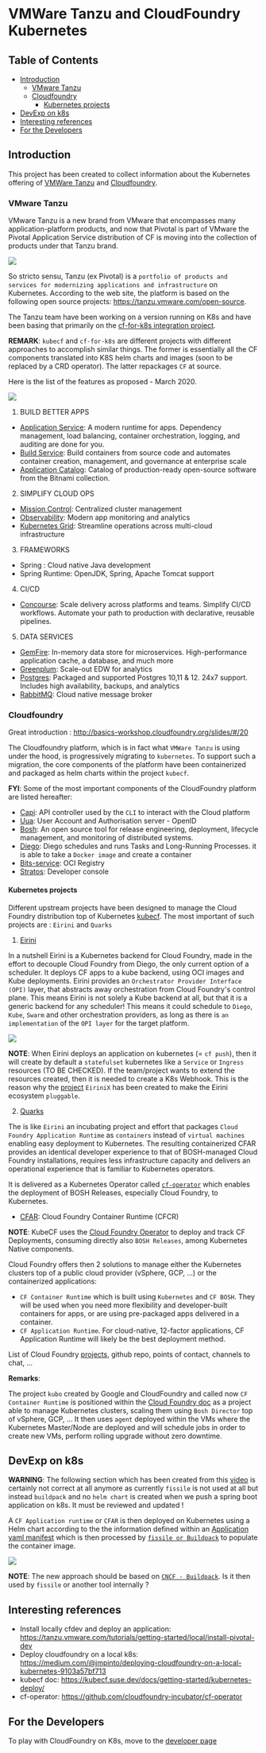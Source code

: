 # VMWare Tanzu and CloudFoundry Kubernetes

## Table of Contents

   * [Introduction](#introduction)
      * [VMware Tanzu](#vmware-tanzu)
      * [Cloudfoundry](#cloudfoundry)
         * [Kubernetes projects](#kubernetes-projects)
   * [DevExp on k8s](#devexp-on-k8s)
   * [Interesting references](#interesting-references)
   * [For the Developers](#for-the-developers)

## Introduction

This project has been created to collect information about the Kubernetes offering of [VMWare Tanzu](https://github.com/vmware-tanzu) and [Cloudfoundry](https://www.cloudfoundry.org/).
 
### VMware Tanzu 

VMware Tanzu is a new brand from VMware that encompasses many application-platform products, and now that Pivotal is part of VMware 
the Pivotal Application Service distribution of CF is moving into the collection of products under that Tanzu brand.

![](images/vmware-tanzu.png)

So stricto sensu, Tanzu (ex Pivotal) is a `portfolio of products and services for modernizing applications and infrastructure` on Kubernetes.
According to the web site, the platform is based on the following open source projects: https://tanzu.vmware.com/open-source.

The Tanzu team have been working on a version running on K8s and have been basing that primarily on the [cf-for-k8s integration project](https://github.com/cloudfoundry/cf-for-k8s).

**REMARK**: `kubecf` and `cf-for-k8s` are different projects with different approaches to accomplish similar things. The former is essentially all the CF components translated into K8S helm charts and images (soon to be replaced by a CRD operator).
The latter repackages `CF` at source.

Here is the list of the features as proposed - March 2020.

![](images/tanzu-application-service.png)

1. BUILD BETTER APPS

  - [Application Service](https://tanzu.vmware.com/application-service): A modern runtime for apps. Dependency management, load balancing, container orchestration, logging, and auditing are done for you.
  - [Build Service](https://tanzu.vmware.com/build-service): Build containers from source code and automates container creation, management, and governance at enterprise scale
  - [Application Catalog](https://tanzu.vmware.com/application-catalog): Catalog of production-ready open-source software from the Bitnami collection.

2. SIMPLIFY CLOUD OPS

  - [Mission Control](https://tanzu.vmware.com/mission-control): Centralized cluster management
  - [Observability](https://tanzu.vmware.com/observability): Modern app monitoring and analytics
  - [Kubernetes Grid](https://tanzu.vmware.com/kubernetes-grid): Streamline operations across multi-cloud infrastructure

3. FRAMEWORKS
  - Spring : Cloud native Java development
  - Spring Runtime:  OpenJDK, Spring, Apache Tomcat support

4. CI/CD

  - [Concourse](https://tanzu.vmware.com/concourse): Scale delivery across platforms and teams. Simplify CI/CD workflows. Automate your path to production with declarative, reusable pipelines.

5. DATA SERVICES

  - [GemFire](https://tanzu.vmware.com/gemfire): In-memory data store for microservices. High-performance application cache, a database, and much more
  - [Greenplum](https://tanzu.vmware.com/greenplum): Scale-out EDW for analytics
  - [Postgres](https://tanzu.vmware.com/postgres): Packaged and supported Postgres 10,11 & 12. 24x7 support. Includes high availability, backups, and analytics
  - [RabbitMQ](https://tanzu.vmware.com/rabbitmq): Cloud native message broker
 
### Cloudfoundry

Great introduction : http://basics-workshop.cloudfoundry.org/slides/#/20

The Cloudfoundry platform, which is in fact what `VMWare Tanzu` is using under the hood, is progressively migrating to `kubernetes`. To support such a migration, the core components of the platform have been containerized and
packaged as helm charts within the project `kubecf`. 

**FYI**: Some of the most important components of the CloudFoundry platform are listed hereafter: 

- [Capi](https://github.com/cloudfoundry/cloud_controller_ng): API controller used by the `CLI` to interact with the Cloud platform
- [Uua](https://github.com/cloudfoundry/uaa): User Account and Authorisation server - OpenID
- [Bosh](https://github.com/cloudfoundry/bosh): An open source tool for release engineering, deployment, lifecycle management, and monitoring of distributed systems.
- [Diego](https://github.com/cloudfoundry/diego-design-notes): Diego schedules and runs Tasks and Long-Running Processes. it is able to take a `Docker image` and create a container
- [Bits-service](https://github.com/cloudfoundry-incubator/bits-service): OCI Registry
- [Stratos](https://github.com/cloudfoundry/stratos): Developer console

#### Kubernetes projects

Different upstream projects have been designed to manage the Cloud Foundry distribution top of Kubernetes [kubecf](https://kubecf.suse.dev/docs/). The most important of such projects are : `Eirini` and `Quarks`

1. [Eirini](https://github.com/cloudfoundry-incubator/eirini)

In a nutshell Eirini is a Kubernetes backend for Cloud Foundry, made in the effort to decouple Cloud Foundry from Diego, the only current option of a scheduler. It deploys CF apps to a kube backend, using OCI images and Kube deployments.
Eirini provides an `Orchestrator Provider Interface (OPI)` layer, that abstracts away orchestration from Cloud Foundry's control plane. This means Eirini is not solely a Kube backend at all, 
but that it is a generic backend for any scheduler! This means it could schedule to `Diego`, `Kube`, `Swarm` and other orchestration providers, as long as there is `an implementation` of the `OPI layer` for the target platform.

![](images/Eirini1.png)

  **NOTE**: When Eirini deploys an application on kubernetes (= `cf push`), then it will create by default a `statefulset` kubernetes like a `Service` or `Ingress` resources (TO BE CHECKED). If the team/project
  wants to extend the resources created, then it is needed to create a K8s Webhook. This is the reason why the [project](https://www.cloudfoundry.org/blog/introducing-eirinix-how-to-build-eirini-extensions/) `EiriniX` has been created
  to make the Eirini ecosystem `pluggable`.

2. [Quarks](https://kubecf.suse.dev/docs/concepts/quarks/)

The is like `Eirini` an incubating project and effort that packages `Cloud Foundry Application Runtime` as `containers` instead of `virtual machines` enabling easy deployment to Kubernetes.
The resulting containerized CFAR provides an identical developer experience to that of BOSH-managed Cloud Foundry installations, requires less infrastructure capacity and delivers an operational experience that is familiar to Kubernetes operators.

It is delivered as a Kubernetes Operator called [`cf-operator`](https://github.com/cloudfoundry-incubator/cf-operator) which enables the deployment of BOSH Releases, especially Cloud Foundry, to Kubernetes.

- [CFAR](https://www.cloudfoundry.org/container-runtime/): Cloud Foundry Container Runtime (CFCR) 

**NOTE**: KubeCF uses the [Cloud Foundry Operator](https://github.com/cloudfoundry-incubator/cf-operator/) to deploy and track CF Deployments, consuming directly also `BOSH Releases`, among Kubernetes Native components.

Cloud Foundry offers then 2 solutions to manage either the Kubernetes clusters top of a public cloud provider (vSphere, GCP, ...) or the containerized applications:
- `CF Container Runtime` which is built using `Kubernetes` and `CF BOSH`. They will be used when you need more flexibility and developer-built containers for apps, or are using pre-packaged apps delivered in a container.
- `CF Application Runtime`. For cloud-native, 12-factor applications, CF Application Runtime will likely be the best deployment method.

List of Cloud Foundry [projects](https://www.cloudfoundry.org/projects/), github repo, points of contact, channels to chat, ...

**Remarks**: 

The project `kubo` created by Google and CloudFoundry and called now `CF Container Runtime` is positioned within the [Cloud Foundry doc](https://www.youtube.com/watch?v=CwAmh8MdWCg) as a 
project able to manage Kubernetes clusters, scaling them using `Bosh Director` top of vSphere, GCP, ... It then uses `agent` deployed within the VMs where the
Kubernetes Master/Node are deployed and will schedule jobs in order to create new VMs, perform rolling upgrade without zero downtime.

## DevExp on k8s

**WARNING**: The following section which has been created from this [video](https://www.youtube.com/watch?v=CwAmh8MdWCg) is certainly not correct at all anymore as currently `fissile` is not used at all but instead `buildpack` and 
no `helm chart` is created when we push a spring boot application on k8s. It must be reviewed and updated !

A `CF Application runtime` or `CFAR` is then deployed on Kubernetes using a Helm chart according to the the information defined within an [Application yaml manifest](https://docs.cloudfoundry.org/devguide/deploy-apps/manifest-attributes.html) 
which is then processed by [`fissile or Buildpack`](https://github.com/cloudfoundry-incubator/fissile) to populate the container image. 

![](images/CFAR.png)

**NOTE**: The new approach should be based on [`CNCF - Buildpack`](https://docs.cloudfoundry.org/buildpacks/understand-buildpacks.html). Is it then used by `fissile` or another tool internally ?

## Interesting references

- Install locally cfdev and deploy an application: https://tanzu.vmware.com/tutorials/getting-started/local/install-pivotal-dev
- Deploy cloudfoundry on a local k8s: https://medium.com/@jmpinto/deploying-cloudfoundry-on-a-local-kubernetes-9103a57bf713
- kubecf doc: https://kubecf.suse.dev/docs/getting-started/kubernetes-deploy/
- cf-operator: https://github.com/cloudfoundry-incubator/cf-operator

## For the Developers

To play with CloudFoundry on K8s, move to the [developer page](developer.md)
